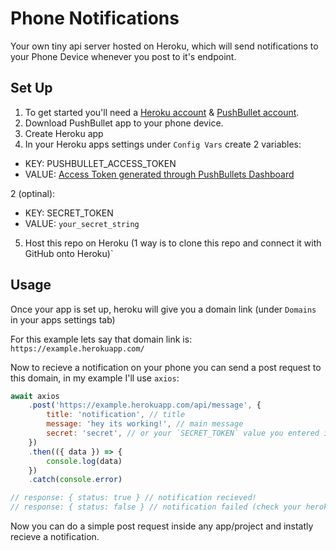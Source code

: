 # Phone Notifications

Your own tiny api server hosted on Heroku, which will send notifications to your Phone Device whenever you post to it's endpoint.

## Set Up

1. To get started you'll need a [Heroku account](https://heroku.com/) & [PushBullet account](https://www.pushbullet.com/).
1. Download PushBullet app to your phone device.
1. Create Heroku app
1. In your Heroku apps settings under `Config Vars` create 2 variables:

- KEY: PUSHBULLET_ACCESS_TOKEN
- VALUE: [Access Token generated through PushBullets Dashboard](https://www.pushbullet.com/#settings)

2 (optinal):

- KEY: SECRET_TOKEN
- VALUE: `your_secret_string`

5. Host this repo on Heroku (1 way is to clone this repo and connect it with GitHub onto Heroku)`

## Usage

Once your app is set up, heroku will give you a domain link (under `Domains` in your apps settings tab)

For this example lets say that domain link is: `https://example.herokuapp.com/`

Now to recieve a notification on your phone you can send a post request to this domain, in my example I'll use `axios`:

```js
await axios
	.post('https://example.herokuapp.com/api/message', {
		title: 'notification', // title
		message: 'hey its working!', // main message
		secret: 'secret', // or your `SECRET_TOKEN` value you entered in Herokus `Config Vars`
	})
	.then(({ data }) => {
		console.log(data)
	})
	.catch(console.error)

// response: { status: true } // notification recieved!
// response: { status: false } // notification failed (check your heroku apps logs)
```

Now you can do a simple post request inside any app/project and instatly recieve a notification.
